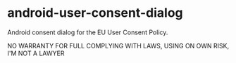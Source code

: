 # android-user-consent-dialog

Android consent dialog for the EU User Consent Policy.  

NO WARRANTY FOR FULL COMPLYING WITH LAWS, USING ON OWN RISK, I'M NOT A LAWYER
